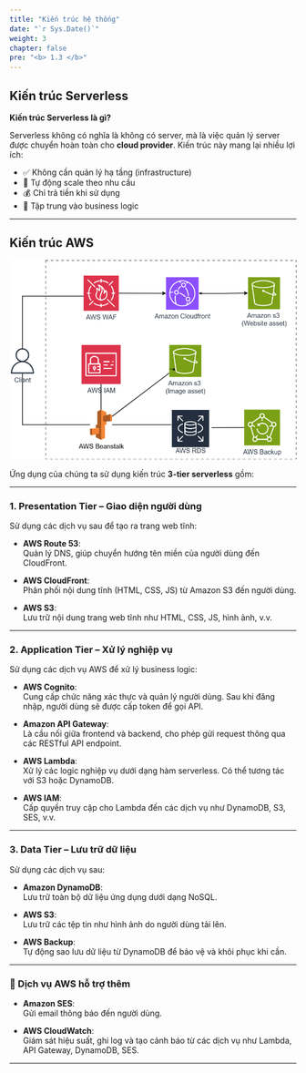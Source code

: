 ```yaml
---
title: "Kiến trúc hệ thống"
date: "`r Sys.Date()`"
weight: 3
chapter: false
pre: "<b> 1.3 </b>"
---
```


## Kiến trúc Serverless

**Kiến trúc Serverless là gì?**

Serverless không có nghĩa là không có server, mà là việc quản lý server được chuyển hoàn toàn cho **cloud provider**. Kiến trúc này mang lại nhiều lợi ích:

- ✅ Không cần quản lý hạ tầng (infrastructure)
- 🔁 Tự động scale theo nhu cầu
- 💰 Chỉ trả tiền khi sử dụng
- 🎯 Tập trung vào business logic

---

## Kiến trúc AWS

![ConnectPrivate](/images/workshop-architect.png)

Ứng dụng của chúng ta sử dụng kiến trúc **3-tier serverless** gồm:

---

### 1. Presentation Tier – Giao diện người dùng

Sử dụng các dịch vụ sau để tạo ra trang web tĩnh:

- **AWS Route 53**:  
  Quản lý DNS, giúp chuyển hướng tên miền của người dùng đến CloudFront.
- **AWS CloudFront**:  
  Phân phối nội dung tĩnh (HTML, CSS, JS) từ Amazon S3 đến người dùng.

- **AWS S3**:  
  Lưu trữ nội dung trang web tĩnh như HTML, CSS, JS, hình ảnh, v.v.

---

### 2. Application Tier – Xử lý nghiệp vụ

Sử dụng các dịch vụ AWS để xử lý business logic:

- **AWS Cognito**:  
  Cung cấp chức năng xác thực và quản lý người dùng. Sau khi đăng nhập, người dùng sẽ được cấp token để gọi API.

- **Amazon API Gateway**:  
  Là cầu nối giữa frontend và backend, cho phép gửi request thông qua các RESTful API endpoint.

- **AWS Lambda**:  
  Xử lý các logic nghiệp vụ dưới dạng hàm serverless. Có thể tương tác với S3 hoặc DynamoDB.

- **AWS IAM**:  
  Cấp quyền truy cập cho Lambda đến các dịch vụ như DynamoDB, S3, SES, v.v.

---

### 3. Data Tier – Lưu trữ dữ liệu

Sử dụng các dịch vụ sau:

- **Amazon DynamoDB**:  
  Lưu trữ toàn bộ dữ liệu ứng dụng dưới dạng NoSQL.

- **AWS S3**:  
  Lưu trữ các tệp tin như hình ảnh do người dùng tải lên.

- **AWS Backup**:  
  Tự động sao lưu dữ liệu từ DynamoDB để bảo vệ và khôi phục khi cần.

---

### 🔧 Dịch vụ AWS hỗ trợ thêm

- **Amazon SES**:  
  Gửi email thông báo đến người dùng.

- **AWS CloudWatch**:  
  Giám sát hiệu suất, ghi log và tạo cảnh báo từ các dịch vụ như Lambda, API Gateway, DynamoDB, SES.

---
